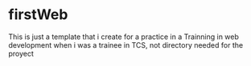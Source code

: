 # firstWeb
This is just a template that i create for a practice in a Trainning in web development
when i was a trainee in TCS,
not directory needed for the proyect